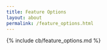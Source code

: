 ```yaml
---
title: Feature Options
layout: about
permalink: /feature_options.html
---
```


{% include cb/feature_options.md %}